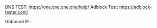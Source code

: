 DNS TEST:     https://one.one.one.one/help/
Adblock Test: https://adblock-tester.com/

Unbound IP : 
